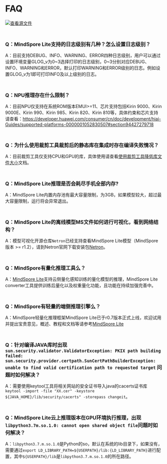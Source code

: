 # FAQ

[![查看源文件](https://mindspore-website.obs.cn-north-4.myhuaweicloud.com/website-images/master/resource/_static/logo_source.svg)](https://gitee.com/mindspore/docs/blob/master/docs/lite/faq/source_zh_cn/faq.md)

<br/>

<font size=3>**Q：MindSpore Lite支持的日志级别有几种？怎么设置日志级别？**</font>

A：目前支持DEBUG、INFO、WARNING、ERROR四种日志级别，用户可以通过设置环境变量GLOG_v为0~3选择打印的日志级别，0~3分别对应DEBUG、INFO、WARNING和ERROR，默认打印WARNING和ERROR级别的日志。例如设置GLOG_v为1即可打印INFO及以上级别的日志。

<br/>

<font size=3>**Q：NPU推理存在什么限制？**</font>

A：目前NPU仅支持在系统ROM版本EMUI>=11、芯片支持包括Kirin 9000、Kirin 9000E、Kirin 990、Kirin 985、Kirin 820、Kirin 810等，具体约束和芯片支持请查看：<https://developer.huawei.com/consumer/cn/doc/development/hiai-Guides/supported-platforms-0000001052830507#section94427279718>

<br/>

<font size=3>**Q：为什么使用裁剪工具裁剪后的静态库在集成时存在编译失败情况？**</font>

A：目前裁剪工具仅支持CPU和GPU的库，具体使用请查看[使用裁剪工具降低库文件大小](https://www.mindspore.cn/lite/docs/zh-CN/master/use/cropper_tool.html)文档。

<br/>

<font size=3>**Q：MindSpore Lite推理是否会耗尽手机全部内存?**</font>

A：MindSpore Lite内置内存池有最大容量限制，为3GB，如果模型较大，超过最大容量限制，运行将会异常退出。

<br/>

<font size=3>**Q：MindSpore Lite的离线模型MS文件如何进行可视化，看到网络结构？**</font>

A：模型可视化开源仓库`Netron`已经支持查看MindSpore Lite模型（MindSpore版本 >= r1.2），请到Netron官网下载安装包[Netron](https://github.com/lutzroeder/netron)。

<br/>

<font size=3>**Q：MindSpore有量化推理工具么？**</font>

A：[MindSpore Lite](https://www.mindspore.cn/lite)支持云侧量化感知训练的量化模型的推理，MindSpore Lite converter工具提供训练后量化以及权重量化功能，且功能在持续加强完善中。

<br/>

<font size=3>**Q：MindSpore有轻量的端侧推理引擎么？**</font>

A：MindSpore轻量化推理框架MindSpore Lite已于r0.7版本正式上线，欢迎试用并提出宝贵意见，概述、教程和文档等请参考[MindSpore Lite](https://www.mindspore.cn/lite)

<br/>

<font size=3>**Q：针对编译JAVA库时出现 `sun.security.validator.ValidatorException: PKIX path building failed: sun.security.provider.certpath.SunCertPathBuilderException: unable to find valid certification path to requested target` 问题时如何解决？**</font>

A：需要使用keytool工具将相关网站的安全证书导入java的cacerts证书库 `keytool -import -file "XX.cer" -keystore ${JAVA_HOME}/lib/security/cacerts" -storepass changeit`。

<br/>

<font size=3>**Q：MindSpore Lite云上推理版本在GPU环境执行推理，出现`libpython3.7m.so.1.0: cannot open shared object file`问题时如何解决？**</font>

A：`libpython3.7.m.so.1.0`是Python的so，默认在系统的lib目录下，如果没有，需要通过`export LD_LIBRARY_PATH=${USERPATH}/lib:{LD_LIBRARY_PATH}`进行配置，其中`${USERPATH}/lib`是`libpython3.7.m.so.1.0`的所在路径。
<br/>
